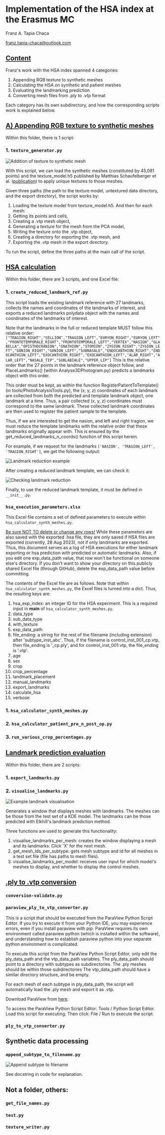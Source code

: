 # Implementation of the HSA index at the Erasmus MC
Franz A. Tapia Chaca

franz.tapia-chaca@outlook.com

## <u>Content</u>
Franz's work with the HSA index spanned 4 categories:
1. Appending RGB texture to synthetic meshes
2. Calculating the HSA on synthetic and patient meshes
3. Evaluating the landmarking prediction
4. Converting mesh files from .ply to .vtp format

Each category has its own subdirectory, and how the corresponding scripts work is 
explained below.

## <u>A) Appending RGB texture to synthetic meshes</u>

Within this folder, there is 1 script:

### 1. ``texture_generator.py``

![Addition of texture to synthetic mesh](../diagrams/texture_writing.png)

With this script, we can load the synthetic meshes (constituted by 45,081 points) 
and the texture_model.h5 published by Matthias Schaufelberger et al. 
([publication](https://www.mdpi.com/2075-4418/12/7/1516)) to apply unique textures to those meshes.

Given three paths (the path to the texture model, untextured data directory, and the export directory), 
the script works by:
1. Loading the texture model from texture_model.h5.
And then for each mesh:
2. Getting its points and cells,
3. Creating a .vtp mesh object,
4. Generating a texture for the mesh from the PCA model,
5. Writing the texture onto the .vtp object,
6. Creating a directory for exporting the .vtp mesh, and
7. Exporting the .vtp mesh in the export directory.

To run the script, define the three paths at the main call of the script.

## <u>HSA calculation</u>

Within this folder, there are 3 scripts, and one Excel file:

### 1. ``create_reduced_landmark_ref.py``

This script loads the existing landmark reference with 27 landmarks, collects the 
names and coordinates of the landmarks of interest, and exports a reduced landmarks
polydata object with the names and coordinates of the landmarks of interest.

Note that the landmarks in the full or reduced template MUST follow this relative
order:
``["TRAGION_RIGHT","SELLION","TRAGION_LEFT","EURYON_RIGHT","EURYON_LEFT","FRONTOTEMPORALE_RIGHT","FRONTOTEMPORALE_LEFT","VERTEX","NASION","GLABELLA","OPISTHOCRANION","GNATHION","STOMION","ZYGION_RIGHT","ZYGION_LEFT","GONION_RIGHT","GONION_LEFT","SUBNASALE","ENDOCANTHION_RIGHT","ENDOCANTHION_LEFT","EXOCANTHION_RIGHT","EXOCANTHION_LEFT","ALAR_RIGHT","ALAR_LEFT","NASALE_TIP","SUBLABIALE","UPPER_LIP"]``
This is the relative order that the 27 points in the landmark reference object follow, 
and PlaceLandmarks() (within Analyse3DPhotogram.py) predicts a landmarks object with
this order.

This order must be kept, as within the function RegisterPatientToTemplate()
(in tools/PhotoAnalysisTools.py), the (x, y, z) coordinates of each landmark 
are collected from both the predicted and template landmark object, one landmark 
at a time. Thus, a pair collected (x, y, z) coordinates must correspond to the same
landmark. These collected landmark coordinates are then used to register the patient sample
to the template.

Thus, if we are interested to get the nasion, and left and right tragion, 
we must reduce the template landmarks with the relative order that these landmarks
originally appear with. This is ensured by the get_reduced_landmarks_n_coords() function
of this script herein.

For example, if we request for the landmarks
``['NASION', 'TRAGION_LEFT', 'TRAGION_RIGHT']``, we get the following output:

![Landmark reduction example](../diagrams/landmark_reduction.png)

After creating a reduced landmark template, we can check it:

![Checking landmark reduction](../diagrams/landmark_reduction_check.png)

Finally, to use the reduced landmark template, it must be defined in ``__init__.py``.

### ``hsa_execution_parameters.xlsx``
This Excel file contains a set of defined parameters to execute within 
``hsa_calculator_synth_meshes.py``. 

<u>Be sure NOT TO delete or change any rows!</u>
While these parameters are also saved with the exported .hsa file, they are only 
saved if HSA files are exported (currently, 28 Aug 2023), not if only landmarks
are exported. Thus, this document serves as a log of HSA executions for either 
landmark exporting or hsa prediction with predicted or automatic landmarks. Also, 
if you edit one exp_data_path value, that row won't be functional on someone else's
directory. If you don't want to show your directory on this publicly shared Excel file
(through GitHub), delete the exp_data_path value before committing.

The contents of the Excel file are as follows. Note that within 
``hsa_calculator_synth_meshes.py``, the Excel files is turned into a dict. 
Thus, the resulting keys are:
1. hsa_exp_index: an integer ID for the HSA experiment. This is a required input in 
__main__ of ``hsa_calculator_synth_meshes.py``.
2. data_type
3. sub_data_type
4. with_texture
5. exp_data_path
6. file_ending: a string for the rest of the filename (including extension) after 'subtype_inst_abc'.
Thus, if the filename is control_inst_001_cp.vtp, then file_ending is '_cp.ply', and for 
control_inst_001.vtp, the file_ending is '.vtp'.
7. age
8. sex
9. crop
10. crop_percentage
11. landmark_placement
12. manual_landmarks
13. export_landmarks
14. calculate_hsa
15. verbose



### 1. ``hsa_calculator_synth_meshes.py``

### 2. ``hsa_calculator_patient_pre_n_post_op.py``



### 3. ``run_various_crop_percentages.py``

## <u>Landmark prediction evaluation</u>

Within this folder, there are 2 scripts:

### 1. ``export_landmarks.py``

### 2. ``visualise_landmarks.py``

![Example landmark visualisation](../diagrams/landmark_vis_example.png)

Generates a window that displays meshes with landmarks. The meshes can be those from the test set of a KDE model.
The landmarks can be those predicted with Elkhill's landmark prediction method.

Three functions are used to generate this functionality:
1. visualise_landmarks_per_mesh: creates the window displaying a mesh and its landmarks. Click 'X' for the next mesh. 
2. get_mesh_ids_per_subtype: gets mesh subtype and id for all meshes in a test set file (file has paths to mesh files). 
3. visualise_landmarks_per_model: receives user input for which model's meshes to display, and whether to display 
the control meshes. 


## <u>.ply to .vtp conversion</u>


### ``conversion-validate.py``

### ``paraview_ply_to_vtp_converter.py``

This is a script that should be executed from the ParaView Python Script Editor.
If you try to execute it from your Python IDE, you may experience errors, even if you install paraview with pip.
ParaView requires its own environment called paraview python (which is installed within the software), 
and understanding how to establish paraview python into your separate python environment is complicated.

To execute this script from the ParaView Python Script Editor, only edit the ply_data_path and 
the vtp_data_path variables.
The ply_data_path should point to a directory with subtypes as subdirectories. 
The .ply meshes should be within those subdirectories
The vtp_data_path should have a similar directory structure, and be empty.

For each mesh of each subtype in ply_data_path, the script will automatically load the .ply mesh and 
export it as .vtp.

Download ParaView from [here](https://www.paraview.org/download/).

To access the ParaView Python Script Editor: Tools / Python Script Editor. Load this script for executing.
Then click: File / Run to execute the script.


### ``ply_to_vtp_converter.py``


## Synthetic data processing

### ``append_subtype_to_filename.py``
![Append subtype to filename](../diagrams/append_subtype_to_filename.png)

See docstring in code for explanation.


## Not a folder, others:


### ``get_file_names.py``


### ``test.py``

### ``texture_writer.py``